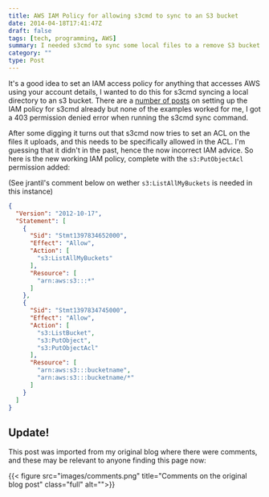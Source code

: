 ```yaml
---
title: AWS IAM Policy for allowing s3cmd to sync to an S3 bucket
date: 2014-04-18T17:41:47Z
draft: false
tags: [tech, programming, AWS]
summary: I needed s3cmd to sync some local files to a remove S3 bucket and had to work out the IAM permissions to allow this.
category: ""
type: Post
---
```


It's a good idea to set an IAM access policy for anything that accesses AWS using your account details, I wanted to do this for s3cmd syncing a local directory to an s3 bucket. There are a [number of posts](https://www.google.co.uk/search?q=s3cmd+iam+policy&oq=s3cmd+iam&aqs=chrome.0.69i59j69i57j69i60.4378j0j7&sourceid=chrome&es_sm=91&ie=UTF-8) on setting up the IAM policy for s3cmd already but none of the examples worked for me, I got a 403 permission denied error when running the s3cmd sync command.

After some digging it turns out that s3cmd now tries to set an ACL on the files it uploads, and this needs to be specifically allowed in the ACL. I'm guessing that it didn't in the past, hence the now incorrect IAM advice. So here is the new working IAM policy, complete with the `s3:PutObjectAcl` permission added:

(See jrantil's comment below on wether `s3:ListAllMyBuckets` is needed in this instance)

```json
{
  "Version": "2012-10-17",
  "Statement": [
    {
      "Sid": "Stmt1397834652000",
      "Effect": "Allow",
      "Action": [
        "s3:ListAllMyBuckets"
      ],
      "Resource": [
        "arn:aws:s3:::*"
      ]
    },
    {
      "Sid": "Stmt1397834745000",
      "Effect": "Allow",
      "Action": [
        "s3:ListBucket",
        "s3:PutObject",
        "s3:PutObjectAcl"
      ],
      "Resource": [
        "arn:aws:s3:::bucketname",
        "arn:aws:s3:::bucketname/*"
      ]
    }
  ]
}
```

## Update!

This post was imported from my original blog where there were comments, and these may be relevant to anyone finding this page now:

{{< figure src="images/comments.png" title="Comments on the original blog post" class="full" alt="">}}
